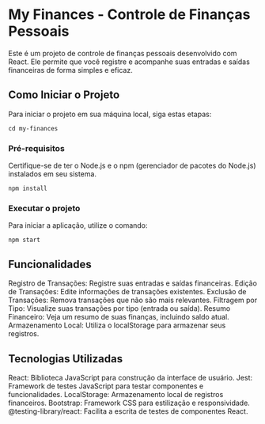 # My Finances - Controle de Finanças Pessoais

Este é um projeto de controle de finanças pessoais desenvolvido com React. Ele permite que você registre e acompanhe suas entradas e saídas financeiras de forma simples e eficaz.

## Como Iniciar o Projeto

Para iniciar o projeto em sua máquina local, siga estas etapas:

``cd my-finances``

### Pré-requisitos

Certifique-se de ter o Node.js e o npm (gerenciador de pacotes do Node.js) instalados em seu sistema.

``npm install``

### Executar o projeto

Para iniciar a aplicação, utilize o comando:

``npm start``

## Funcionalidades

Registro de Transações: Registre suas entradas e saídas financeiras.
Edição de Transações: Edite informações de transações existentes.
Exclusão de Transações: Remova transações que não são mais relevantes.
Filtragem por Tipo: Visualize suas transações por tipo (entrada ou saída).
Resumo Financeiro: Veja um resumo de suas finanças, incluindo saldo atual.
Armazenamento Local: Utiliza o localStorage para armazenar seus registros.

## Tecnologias Utilizadas

React: Biblioteca JavaScript para construção da interface de usuário.
Jest: Framework de testes JavaScript para testar componentes e funcionalidades.
LocalStorage: Armazenamento local de registros financeiros.
Bootstrap: Framework CSS para estilização e responsividade.
@testing-library/react: Facilita a escrita de testes de componentes React.

